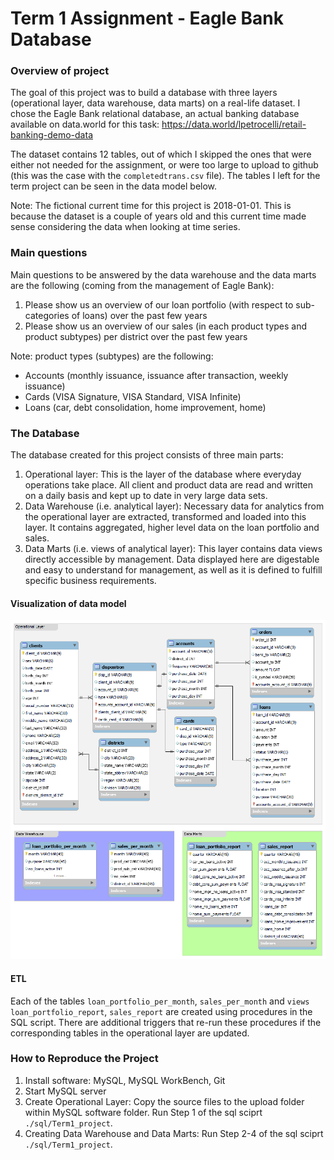 # Term 1 Assignment - Eagle Bank Database

### Overview of project
The goal of this project was to build a database with three layers (operational layer, data warehouse, data marts) on a real-life dataset. I chose the Eagle Bank relational database, an actual banking database available on data.world for this task:
https://data.world/lpetrocelli/retail-banking-demo-data

The dataset contains 12 tables, out of which I skipped the ones that were either not needed for the assignment, or were too large to upload to github (this was the case with the `completedtrans.csv` file). The tables I left for the term project can be seen in the data model below.

Note: The fictional current time for this project is 2018-01-01. This is because the dataset is a couple of years old and this current time made sense considering the data when looking at time series.

### Main questions
Main questions to be answered by the data warehouse and the data marts are the following (coming from the management of Eagle Bank):
1. Please show us an overview of our loan portfolio (with respect to sub-categories of loans) over the past few years
2. Please show us an overview of our sales (in each product types and product subtypes) per district over the past few years

Note: product types (subtypes) are the following: 
- Accounts (monthly issuance, issuance after transaction, weekly issuance)
- Cards (VISA Signature, VISA Standard, VISA Infinite)
- Loans (car, debt consolidation, home improvement, home)

### The Database
The database created for this project consists of three main parts:
1. Operational layer: This is the layer of the database where everyday operations take place. All client and product data are read and written on a daily basis and kept up to date in very large data sets.
2. Data Warehouse (i.e. analytical layer): Necessary data for analytics from the operational layer are extracted, transformed and loaded into this layer. It contains aggregated, higher level data on the loan portfolio and sales.
3. Data Marts (i.e. views of analytical layer): This layer contains data views directly accessible by management. Data displayed here are digestable and easy to understand for management, as well as it is defined to fulfill specific business requirements.

#### Visualization of data model
<p align="center">
	<img src="db_model/db_model_overview_3.png" alt="Eagle Bank Database: Overview of Operational Layer" width="800"/>
</p>


#### ETL
Each of the tables `loan_portfolio_per_month`, `sales_per_month` and `views loan_portfolio_report`, `sales_report` are created using procedures in the SQL script. There are additional triggers that re-run these procedures if the corresponding tables in the operational layer are updated.

### How to Reproduce the Project
1. Install software: MySQL, MySQL WorkBench, Git
2. Start MySQL server
3. Create Operational Layer: Copy the source files to the upload folder within MySQL software folder. Run Step 1 of the sql sciprt `./sql/Term1_project`.
4. Creating Data Warehouse and Data Marts: Run Step 2-4 of the sql sciprt `./sql/Term1_project`.
